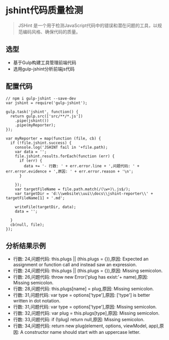 # jshint代码质量检测

> JSHint 是一个用于检测JavaScript代码中的错误和潜在问题的工具，以规范编码风格、确保代码的质量。

## 选型

- 基于Gulp构建工具管理前端代码
- 选用gulp-jshint分析前端js代码

## 配置代码

```
// npm i gulp-jshint --save-dev
var jshint = require('gulp-jshint');

gulp.task('jshint', function() {
  return gulp.src(['src/**/*.js'])
    .pipe(jshint())
    .pipe(myReporter);
});

var myReporter = map(function (file, cb) {
  if (!file.jshint.success) {
    console.log('JSHINT fail in '+file.path);
    var data = '';
    file.jshint.results.forEach(function (err) {
      if (err) {
        data += '- 行数: ' + err.error.line + ',问题代码: ' + err.error.evidence + ',原因: ' + err.error.reason + '\n';
      }
      
    });
    var targetFileName = file.path.match(/(\w+)\.js$/);
    var targetDir = 'd:\\website\\uui\\docs\\jshint-reporter\\' + targetFileName[1] + '.md';

    writeFile(targetDir, data);
    data = '';

  }
  cb(null, file);
});
```

## 分析结果示例

- 行数: 24,问题代码:      this.plugs || (this.plugs = {}),原因: Expected an assignment or function call and instead saw an expression.
- 行数: 24,问题代码:      this.plugs || (this.plugs = {}),原因: Missing semicolon.
- 行数: 26,问题代码:        throw new Error('plug has exist:'+ name),原因: Missing semicolon.
- 行数: 28,问题代码:      this.plugs[name] = plug,原因: Missing semicolon.
- 行数: 31,问题代码:      var type = options['type'],原因: ['type'] is better written in dot notation.
- 行数: 31,问题代码:      var type = options['type'],原因: Missing semicolon.
- 行数: 32,问题代码:      var plug = this.plugs[type],原因: Missing semicolon.
- 行数: 33,问题代码:      if (!plug) return null,原因: Missing semicolon.
- 行数: 34,问题代码:      return new plug(element, options, viewModel, app),原因: A constructor name should start with an uppercase letter.


